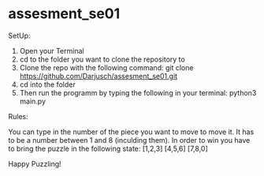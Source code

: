 # assesment_se01

SetUp:

1. Open your Terminal
2. cd to the folder you want to clone the repository to
3. Clone the repo with the following command:
git clone https://github.com/Darjusch/assesment_se01.git
4. cd into the folder
5. Then run the programm by typing the following in your terminal:
python3 main.py

Rules:

You can type in the number of the piece you want to move to move it.
It has to be a number between 1 and 8 (inculding them).
In order to win you have to bring the puzzle in the following state:
[1,2,3]
[4,5,6]
[7,8,0]

Happy Puzzling!
